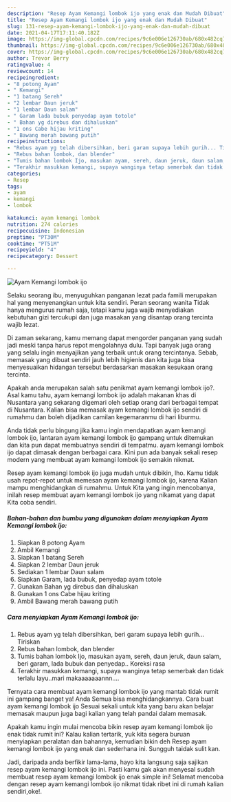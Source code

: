```yaml
---
description: "Resep Ayam Kemangi lombok ijo yang enak dan Mudah Dibuat"
title: "Resep Ayam Kemangi lombok ijo yang enak dan Mudah Dibuat"
slug: 131-resep-ayam-kemangi-lombok-ijo-yang-enak-dan-mudah-dibuat
date: 2021-04-17T17:11:40.182Z
image: https://img-global.cpcdn.com/recipes/9c6e006e126730ab/680x482cq70/ayam-kemangi-lombok-ijo-foto-resep-utama.jpg
thumbnail: https://img-global.cpcdn.com/recipes/9c6e006e126730ab/680x482cq70/ayam-kemangi-lombok-ijo-foto-resep-utama.jpg
cover: https://img-global.cpcdn.com/recipes/9c6e006e126730ab/680x482cq70/ayam-kemangi-lombok-ijo-foto-resep-utama.jpg
author: Trevor Berry
ratingvalue: 4
reviewcount: 14
recipeingredient:
- "8 potong Ayam"
- " Kemangi"
- "1 batang Sereh"
- "2 lembar Daun jeruk"
- "1 lembar Daun salam"
- " Garam lada bubuk penyedap ayam totole"
- " Bahan yg direbus dan dihaluskan"
- "1 ons Cabe hijau kriting"
- " Bawang merah bawang putih"
recipeinstructions:
- "Rebus ayam yg telah dibersihkan, beri garam supaya lebih gurih... Tiriskan"
- "Rebus bahan lombok, dan blender"
- "Tumis bahan lombok Ijo, masukan ayam, sereh, daun jeruk, daun salam, beri garam, lada bubuk dan penyedap.. Koreksi rasa"
- "Terakhir masukkan kemangi, supaya wanginya tetap semerbak dan tidak terlalu layu..mari makaaaaaaannn...."
categories:
- Resep
tags:
- ayam
- kemangi
- lombok

katakunci: ayam kemangi lombok 
nutrition: 274 calories
recipecuisine: Indonesian
preptime: "PT30M"
cooktime: "PT51M"
recipeyield: "4"
recipecategory: Dessert

---
```



![Ayam Kemangi lombok ijo](https://img-global.cpcdn.com/recipes/9c6e006e126730ab/680x482cq70/ayam-kemangi-lombok-ijo-foto-resep-utama.jpg)

Selaku seorang ibu, menyuguhkan panganan lezat pada famili merupakan hal yang menyenangkan untuk kita sendiri. Peran seorang  wanita Tidak hanya mengurus rumah saja, tetapi kamu juga wajib menyediakan kebutuhan gizi tercukupi dan juga masakan yang disantap orang tercinta wajib lezat.

Di zaman  sekarang, kamu memang dapat mengorder panganan yang sudah jadi meski tanpa harus repot mengolahnya dulu. Tapi banyak juga orang yang selalu ingin menyajikan yang terbaik untuk orang tercintanya. Sebab, memasak yang dibuat sendiri jauh lebih higienis dan kita juga bisa menyesuaikan hidangan tersebut berdasarkan masakan kesukaan orang tercinta. 



Apakah anda merupakan salah satu penikmat ayam kemangi lombok ijo?. Asal kamu tahu, ayam kemangi lombok ijo adalah makanan khas di Nusantara yang sekarang digemari oleh setiap orang dari berbagai tempat di Nusantara. Kalian bisa memasak ayam kemangi lombok ijo sendiri di rumahmu dan boleh dijadikan camilan kegemaranmu di hari liburmu.

Anda tidak perlu bingung jika kamu ingin mendapatkan ayam kemangi lombok ijo, lantaran ayam kemangi lombok ijo gampang untuk ditemukan dan kita pun dapat membuatnya sendiri di tempatmu. ayam kemangi lombok ijo dapat dimasak dengan berbagai cara. Kini pun ada banyak sekali resep modern yang membuat ayam kemangi lombok ijo semakin nikmat.

Resep ayam kemangi lombok ijo juga mudah untuk dibikin, lho. Kamu tidak usah repot-repot untuk memesan ayam kemangi lombok ijo, karena Kalian mampu menghidangkan di rumahmu. Untuk Kita yang ingin mencobanya, inilah resep membuat ayam kemangi lombok ijo yang nikamat yang dapat Kita coba sendiri.

<!--inarticleads1-->

##### Bahan-bahan dan bumbu yang digunakan dalam menyiapkan Ayam Kemangi lombok ijo:

1. Siapkan 8 potong Ayam
1. Ambil  Kemangi
1. Siapkan 1 batang Sereh
1. Siapkan 2 lembar Daun jeruk
1. Sediakan 1 lembar Daun salam
1. Siapkan  Garam, lada bubuk, penyedap ayam totole
1. Gunakan  Bahan yg direbus dan dihaluskan
1. Gunakan 1 ons Cabe hijau kriting
1. Ambil  Bawang merah bawang putih




<!--inarticleads2-->

##### Cara menyiapkan Ayam Kemangi lombok ijo:

1. Rebus ayam yg telah dibersihkan, beri garam supaya lebih gurih... Tiriskan
1. Rebus bahan lombok, dan blender
1. Tumis bahan lombok Ijo, masukan ayam, sereh, daun jeruk, daun salam, beri garam, lada bubuk dan penyedap.. Koreksi rasa
1. Terakhir masukkan kemangi, supaya wanginya tetap semerbak dan tidak terlalu layu..mari makaaaaaaannn....




Ternyata cara membuat ayam kemangi lombok ijo yang mantab tidak rumit ini gampang banget ya! Anda Semua bisa menghidangkannya. Cara buat ayam kemangi lombok ijo Sesuai sekali untuk kita yang baru akan belajar memasak maupun juga bagi kalian yang telah pandai dalam memasak.

Apakah kamu ingin mulai mencoba bikin resep ayam kemangi lombok ijo enak tidak rumit ini? Kalau kalian tertarik, yuk kita segera buruan menyiapkan peralatan dan bahannya, kemudian bikin deh Resep ayam kemangi lombok ijo yang enak dan sederhana ini. Sungguh taidak sulit kan. 

Jadi, daripada anda berfikir lama-lama, hayo kita langsung saja sajikan resep ayam kemangi lombok ijo ini. Pasti kamu gak akan menyesal sudah membuat resep ayam kemangi lombok ijo enak simple ini! Selamat mencoba dengan resep ayam kemangi lombok ijo nikmat tidak ribet ini di rumah kalian sendiri,oke!.

